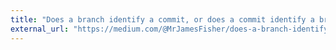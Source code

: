 ```yaml
---
title: "Does a branch identify a commit, or does a commit identify a branch?"
external_url: "https://medium.com/@MrJamesFisher/does-a-branch-identify-a-commit-or-does-a-commit-identify-a-branch-f3edadcae59c"
---
```

